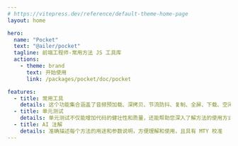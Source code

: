 ```yaml
---
# https://vitepress.dev/reference/default-theme-home-page
layout: home

hero:
  name: "Pocket"
  text: "@ailer/pocket"
  tagline: 前端工程师-常用方法 JS 工具库
  actions:
    - theme: brand
      text: 开始使用
      link: /packages/pocket/doc/pocket

features:
  - title: 常用工具
    details: 这个功能集合涵盖了音频预加载、深拷贝、节流防抖、复制、全屏、下载、空闲下载、随机数、颜色互转、Cookie，提供了丰富多样的工具来应对各种开发需求。
  - title: 单元测试
    details: 单元测试不仅能增加代码的健壮性和质量，还能帮助您深入了解方法的使用方式和特性
  - title: AI 注解
    details: 准确描述每个方法的用途和参数说明，方便理解和使用，且具有 MTY 校准
---
```


